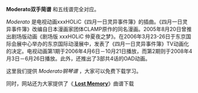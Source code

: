 

**Moderato双手简谱** 和五线谱完全对应。

_Moderato_
是电视动画xxxHOLiC《四月一日灵异事件簿》的插曲。《四月一日灵异事件簿》改编自日本漫画家团体CLAMP原作的同名漫画。2005年8月20日曾推出剧场版动画《剧场版
xxxHOLiC
仲夏夜之梦》。在2006年3月23-26日于东京国际会展中心举办的东京国际动漫展中，发表了《四月一日灵异事件簿》TV动画化的决定。电视动画第1期于2006年4月6日－10月21日播放，而第2期则于2008年4月3日－6月26日播放。此外，还推出了3部共4话的OAD动画。

这里我们提供 _Moderato钢琴谱_ ，大家可以免费下载学习。

同时，网站还为大家提供了《[ **Lost Memory**](Music-9538-Lost-Memory-xxxHolic-OST.html "Lost
Memory")》曲谱下载

